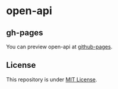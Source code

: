 # open-api

## gh-pages

You can preview open-api at [github-pages](https://android-project-46group.github.io/open-api/swagger/).

## License

This repository is under [MIT License](./LICENSE).

